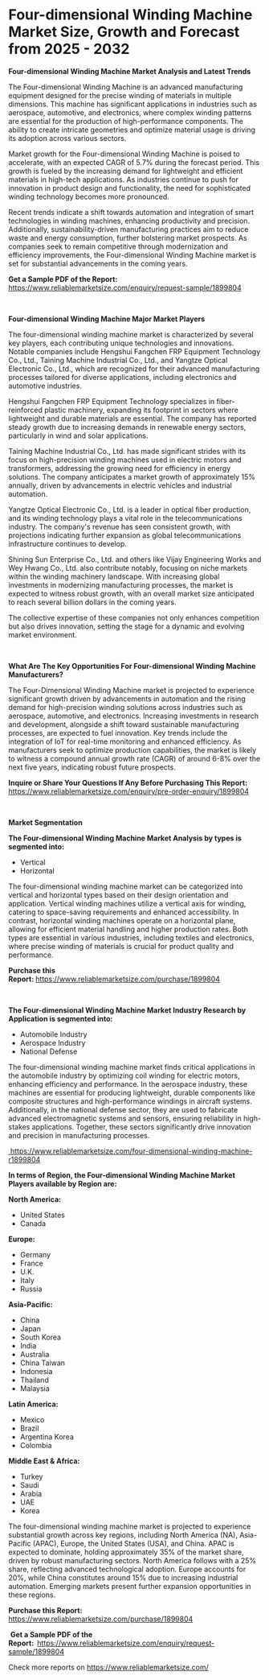 <p><h1>Four-dimensional Winding Machine Market Size, Growth and Forecast from 2025 - 2032</h1></p><p><strong>Four-dimensional Winding Machine Market Analysis and Latest Trends</strong></p>
<p><p>The Four-dimensional Winding Machine is an advanced manufacturing equipment designed for the precise winding of materials in multiple dimensions. This machine has significant applications in industries such as aerospace, automotive, and electronics, where complex winding patterns are essential for the production of high-performance components. The ability to create intricate geometries and optimize material usage is driving its adoption across various sectors.</p><p>Market growth for the Four-dimensional Winding Machine is poised to accelerate, with an expected CAGR of 5.7% during the forecast period. This growth is fueled by the increasing demand for lightweight and efficient materials in high-tech applications. As industries continue to push for innovation in product design and functionality, the need for sophisticated winding technology becomes more pronounced.</p><p>Recent trends indicate a shift towards automation and integration of smart technologies in winding machines, enhancing productivity and precision. Additionally, sustainability-driven manufacturing practices aim to reduce waste and energy consumption, further bolstering market prospects. As companies seek to remain competitive through modernization and efficiency improvements, the Four-dimensional Winding Machine market is set for substantial advancements in the coming years.</p></p>
<p><strong>Get a Sample PDF of the Report:&nbsp;</strong> <a href="https://www.reliablemarketsize.com/enquiry/request-sample/1899804?utm_campaign=2005&utm_medium=2&utm_source=Github&utm_content=ia&utm_term=01032025&utm_id=four-dimensional-winding-machine">https://www.reliablemarketsize.com/enquiry/request-sample/1899804</a></p>
<p>&nbsp;</p>
<p><strong>Four-dimensional Winding Machine Major Market Players</strong></p>
<p><p>The four-dimensional winding machine market is characterized by several key players, each contributing unique technologies and innovations. Notable companies include Hengshui Fangchen FRP Equipment Technology Co., Ltd., Taining Machine Industrial Co., Ltd., and Yangtze Optical Electronic Co., Ltd., which are recognized for their advanced manufacturing processes tailored for diverse applications, including electronics and automotive industries.</p><p>Hengshui Fangchen FRP Equipment Technology specializes in fiber-reinforced plastic machinery, expanding its footprint in sectors where lightweight and durable materials are essential. The company has reported steady growth due to increasing demands in renewable energy sectors, particularly in wind and solar applications.</p><p>Taining Machine Industrial Co., Ltd. has made significant strides with its focus on high-precision winding machines used in electric motors and transformers, addressing the growing need for efficiency in energy solutions. The company anticipates a market growth of approximately 15% annually, driven by advancements in electric vehicles and industrial automation.</p><p>Yangtze Optical Electronic Co., Ltd. is a leader in optical fiber production, and its winding technology plays a vital role in the telecommunications industry. The company's revenue has seen consistent growth, with projections indicating further expansion as global telecommunications infrastructure continues to develop.</p><p>Shining Sun Enterprise Co., Ltd. and others like Vijay Engineering Works and Wey Hwang Co., Ltd. also contribute notably, focusing on niche markets within the winding machinery landscape. With increasing global investments in modernizing manufacturing processes, the market is expected to witness robust growth, with an overall market size anticipated to reach several billion dollars in the coming years.</p><p>The collective expertise of these companies not only enhances competition but also drives innovation, setting the stage for a dynamic and evolving market environment.</p></p>
<p>&nbsp;</p>
<p><strong>What Are The Key Opportunities For Four-dimensional Winding Machine Manufacturers?</strong></p>
<p><p>The Four-Dimensional Winding Machine market is projected to experience significant growth driven by advancements in automation and the rising demand for high-precision winding solutions across industries such as aerospace, automotive, and electronics. Increasing investments in research and development, alongside a shift toward sustainable manufacturing processes, are expected to fuel innovation. Key trends include the integration of IoT for real-time monitoring and enhanced efficiency. As manufacturers seek to optimize production capabilities, the market is likely to witness a compound annual growth rate (CAGR) of around 6-8% over the next five years, indicating robust future prospects.</p></p>
<p><strong>Inquire or Share Your Questions If Any Before Purchasing This Report:</strong> <a href="https://www.reliablemarketsize.com/enquiry/pre-order-enquiry/1899804?utm_campaign=2005&utm_medium=2&utm_source=Github&utm_content=ia&utm_term=01032025&utm_id=four-dimensional-winding-machine">https://www.reliablemarketsize.com/enquiry/pre-order-enquiry/1899804</a></p>
<p>&nbsp;</p>
<p><strong>Market Segmentation</strong></p>
<p><strong>The Four-dimensional Winding Machine Market Analysis by types is segmented into:</strong></p>
<p><ul><li>Vertical</li><li>Horizontal</li></ul></p>
<p><p>The four-dimensional winding machine market can be categorized into vertical and horizontal types based on their design orientation and application. Vertical winding machines utilize a vertical axis for winding, catering to space-saving requirements and enhanced accessibility. In contrast, horizontal winding machines operate on a horizontal plane, allowing for efficient material handling and higher production rates. Both types are essential in various industries, including textiles and electronics, where precise winding of materials is crucial for product quality and performance.</p></p>
<p><strong>Purchase this Report:&nbsp;</strong><a href="https://www.reliablemarketsize.com/purchase/1899804?utm_campaign=2005&utm_medium=2&utm_source=Github&utm_content=ia&utm_term=01032025&utm_id=four-dimensional-winding-machine">https://www.reliablemarketsize.com/purchase/1899804</a></p>
<p>&nbsp;</p>
<p><strong>The Four-dimensional Winding Machine Market Industry Research by Application is segmented into:</strong></p>
<p><ul><li>Automobile Industry</li><li>Aerospace Industry</li><li>National Defense</li></ul></p>
<p><p>The four-dimensional winding machine market finds critical applications in the automobile industry by optimizing coil winding for electric motors, enhancing efficiency and performance. In the aerospace industry, these machines are essential for producing lightweight, durable components like composite structures and high-performance windings in aircraft systems. Additionally, in the national defense sector, they are used to fabricate advanced electromagnetic systems and sensors, ensuring reliability in high-stakes applications. Together, these sectors significantly drive innovation and precision in manufacturing processes.</p></p>
<p><a href="https://www.reliablemarketsize.com/four-dimensional-winding-machine-r1899804?utm_campaign=2005&utm_medium=2&utm_source=Github&utm_content=ia&utm_term=01032025&utm_id=four-dimensional-winding-machine">&nbsp;https://www.reliablemarketsize.com/four-dimensional-winding-machine-r1899804</a></p>
<p><strong>In terms of Region, the Four-dimensional Winding Machine Market Players available by Region are:</strong></p>
<p>
    <p> <strong> North America: </strong>
        <ul>
            <li>United States</li>
            <li>Canada</li>
        </ul>
        </p> 
    <p> <strong> Europe: </strong>
        <ul>
            <li>Germany</li>
            <li>France</li>
            <li>U.K.</li>
            <li>Italy</li>
            <li>Russia</li>
        </ul>
        </p> 
    <p> <strong> Asia-Pacific: </strong>
        <ul>
            <li>China</li>
            <li>Japan</li>
            <li>South Korea</li>
            <li>India</li>
            <li>Australia</li>
            <li>China Taiwan</li>
            <li>Indonesia</li>
            <li>Thailand</li>
            <li>Malaysia</li>
        </ul>
        </p> 
    <p> <strong> Latin America: </strong>
        <ul>
            <li>Mexico</li>
            <li>Brazil</li>
            <li>Argentina Korea</li>
            <li>Colombia</li>
        </ul>
        </p> 
    <p> <strong> Middle East & Africa: </strong>
        <ul>
            <li>Turkey</li>
            <li>Saudi</li>
            <li>Arabia</li>
            <li>UAE</li>
            <li>Korea</li>
        </ul>
    </p>
    </p>
<p><p>The four-dimensional winding machine market is projected to experience substantial growth across key regions, including North America (NA), Asia-Pacific (APAC), Europe, the United States (USA), and China. APAC is expected to dominate, holding approximately 35% of the market share, driven by robust manufacturing sectors. North America follows with a 25% share, reflecting advanced technological adoption. Europe accounts for 20%, while China constitutes around 15% due to increasing industrial automation. Emerging markets present further expansion opportunities in these regions.</p></p>
<p><strong>Purchase this Report: </strong><a href="https://www.reliablemarketsize.com/purchase/1899804?utm_campaign=2005&utm_medium=2&utm_source=Github&utm_content=ia&utm_term=01032025&utm_id=four-dimensional-winding-machine">https://www.reliablemarketsize.com/purchase/1899804</a></p>
<p>&nbsp;<strong>Get a Sample PDF of the Report:&nbsp;&nbsp;</strong><a href="https://www.reliablemarketsize.com/enquiry/request-sample/1899804?utm_campaign=2005&utm_medium=2&utm_source=Github&utm_content=ia&utm_term=01032025&utm_id=four-dimensional-winding-machine">https://www.reliablemarketsize.com/enquiry/request-sample/1899804</a></p>
<p><strong></strong></p>
<p>Check more reports on <a href="https://www.reliablemarketsize.com/?utm_campaign=2005&utm_medium=2&utm_source=Github&utm_content=ia&utm_term=01032025&utm_id=four-dimensional-winding-machine">https://www.reliablemarketsize.com/</a></p>